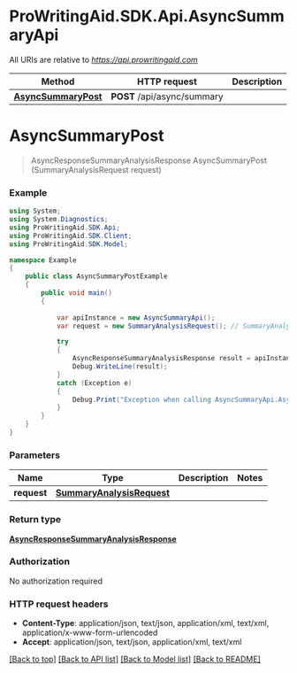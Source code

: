 # ProWritingAid.SDK.Api.AsyncSummaryApi

All URIs are relative to *https://api.prowritingaid.com*

Method | HTTP request | Description
------------- | ------------- | -------------
[**AsyncSummaryPost**](AsyncSummaryApi.md#asyncsummarypost) | **POST** /api/async/summary | 


<a name="asyncsummarypost"></a>
# **AsyncSummaryPost**
> AsyncResponseSummaryAnalysisResponse AsyncSummaryPost (SummaryAnalysisRequest request)



### Example
```csharp
using System;
using System.Diagnostics;
using ProWritingAid.SDK.Api;
using ProWritingAid.SDK.Client;
using ProWritingAid.SDK.Model;

namespace Example
{
    public class AsyncSummaryPostExample
    {
        public void main()
        {
            
            var apiInstance = new AsyncSummaryApi();
            var request = new SummaryAnalysisRequest(); // SummaryAnalysisRequest | 

            try
            {
                AsyncResponseSummaryAnalysisResponse result = apiInstance.AsyncSummaryPost(request);
                Debug.WriteLine(result);
            }
            catch (Exception e)
            {
                Debug.Print("Exception when calling AsyncSummaryApi.AsyncSummaryPost: " + e.Message );
            }
        }
    }
}
```

### Parameters

Name | Type | Description  | Notes
------------- | ------------- | ------------- | -------------
 **request** | [**SummaryAnalysisRequest**](SummaryAnalysisRequest.md)|  | 

### Return type

[**AsyncResponseSummaryAnalysisResponse**](AsyncResponseSummaryAnalysisResponse.md)

### Authorization

No authorization required

### HTTP request headers

 - **Content-Type**: application/json, text/json, application/xml, text/xml, application/x-www-form-urlencoded
 - **Accept**: application/json, text/json, application/xml, text/xml

[[Back to top]](#) [[Back to API list]](../README.md#documentation-for-api-endpoints) [[Back to Model list]](../README.md#documentation-for-models) [[Back to README]](../README.md)

